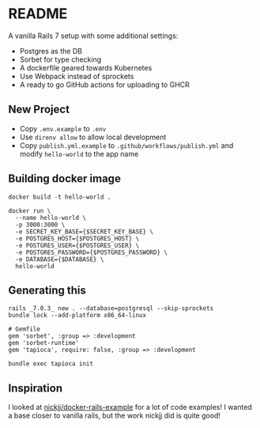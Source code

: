 # README

A vanilla Rails 7 setup with some additional settings:

- Postgres as the DB
- Sorbet for type checking
- A dockerfile geared towards Kubernetes
- Use Webpack instead of sprockets
- A ready to go GitHub actions for uploading to GHCR

## New Project

- Copy `.env.example` to `.env`
- Use `direnv allow` to allow local development
- Copy `publish.yml.example` to `.github/workflows/publish.yml` and modify `hello-world` to the app name
## Building docker image

```
docker build -t hello-world .

docker run \
  --name hello-world \
  -p 3000:3000 \
  -e SECRET_KEY_BASE={$SECRET_KEY_BASE} \
  -e POSTGRES_HOST={$POSTGRES_HOST} \
  -e POSTGRES_USER={$POSTGRES_USER} \
  -e POSTGRES_PASSWORD={$POSTGRES_PASSWORD} \
  -e DATABASE={$DATABASE} \
  hello-world
```

## Generating this

```
rails _7.0.3_ new . --database=postgresql --skip-sprockets
bundle lock --add-platform x86_64-linux

# Gemfile
gem 'sorbet', :group => :development
gem 'sorbet-runtime'
gem 'tapioca', require: false, :group => :development

bundle exec tapioca init
```

## Inspiration

I looked at [nickjj/docker-rails-example](https://github.com/nickjj/docker-rails-example) for a lot of code examples! I wanted a base closer to
vanilla rails, but the work nickjj did is quite good!
